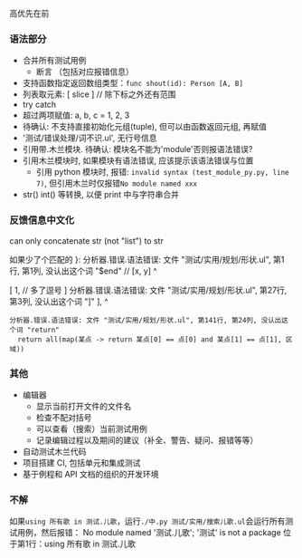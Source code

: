 高优先在前

### 语法部分

- 合并所有测试用例
  - 断言 （包括对应报错信息）
- 支持函数指定返回数组类型：`func shout(id): Person [A, B]`
- 列表取元素: [ slice ]   // 除下标之外还有范围
- try catch
- 超过两项赋值: a, b, c = 1, 2, 3
- 待确认: 不支持直接初始化元组(tuple), 但可以由函数返回元组, 再赋值
- '测试/错误处理/词不识.ul', 无行号信息
- 引用带.木兰模块. 待确认: 模块名不能为'module'否则报语法错误?
- 引用木兰模块时, 如果模块有语法错误, 应该提示该语法错误与位置
  - 引用 python 模块时, 报错: `invalid syntax (test_module_py.py, line 7)`, 但引用木兰时仅报错`No module named xxx`
- str() int() 等转换, 以便 print 中与字符串合并

### 反馈信息中文化

can only concatenate str (not "list") to str

如果少了个匹配的 }:
分析器.错误.语法错误: 文件 "测试/实用/规划/形状.ul", 第1行, 第1列, 没认出这个词 "$end"
// [x, y]
^

[
  1,   // 多了逗号
]
分析器.错误.语法错误: 文件 "测试/实用/规划/形状.ul", 第27行, 第3列, 没认出这个词 "]"
  ],
  ^
```
分析器.错误.语法错误: 文件 "测试/实用/规划/形状.ul", 第141行, 第24列, 没认出这个词 "return"
  return all(map(某点 -> return 某点[0] == 点[0] and 某点[1] == 点[1], 区域))
```
### 其他

- 编辑器
  - 显示当前打开文件的文件名
  - 检查不配对括号
  - 可以查看（搜索）当前测试用例
  - 记录编辑过程以及期间的建议（补全、警告、疑问、报错等等）
- 自动测试木兰代码
- 项目搭建 CI, 包括单元和集成测试
- 基于例程和 API 文档的组织的开发环境

### 不解

如果`using 所有歌 in 测试.儿歌`，运行`./中.py 测试/实用/搜索儿歌.ul`会运行所有测试用例，然后报错：
No module named '测试.儿歌'; '测试' is not a package
位于第1行：using 所有歌 in 测试.儿歌